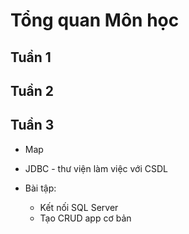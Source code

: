# Tổng quan Môn học

## Tuần 1

## Tuần 2

## Tuần 3
- Map
- JDBC - thư viện làm việc với CSDL

- Bài tập:
    - Kết nối SQL Server
    - Tạo CRUD app cơ bản